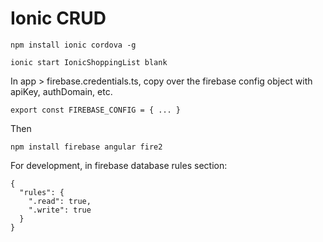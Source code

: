 # Ionic CRUD

```
npm install ionic cordova -g

ionic start IonicShoppingList blank
```

In app > firebase.credentials.ts, copy over the firebase config object with apiKey, authDomain, etc.

```
export const FIREBASE_CONFIG = { ... }
```

Then

```
npm install firebase angular fire2
```

For development, in firebase database rules section:

```
{
  "rules": {
    ".read": true,
    ".write": true
  }
}
```

